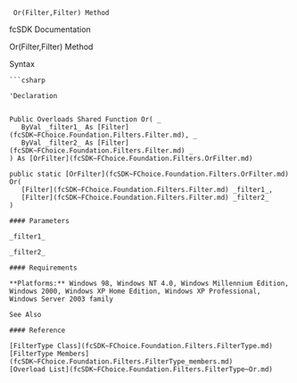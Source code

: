 ﻿     Or(Filter,Filter) Method                                                   

fcSDK Documentation

Or(Filter,Filter) Method

Syntax

```vbnet
```csharp

'Declaration
 

Public Overloads Shared Function Or( _
   ByVal _filter1_ As [Filter](fcSDK~FChoice.Foundation.Filters.Filter.md), _
   ByVal _filter2_ As [Filter](fcSDK~FChoice.Foundation.Filters.Filter.md) _
) As [OrFilter](fcSDK~FChoice.Foundation.Filters.OrFilter.md)

public static [OrFilter](fcSDK~FChoice.Foundation.Filters.OrFilter.md) Or( 
   [Filter](fcSDK~FChoice.Foundation.Filters.Filter.md) _filter1_,
   [Filter](fcSDK~FChoice.Foundation.Filters.Filter.md) _filter2_
)

#### Parameters

_filter1_

_filter2_

#### Requirements

**Platforms:** Windows 98, Windows NT 4.0, Windows Millennium Edition, Windows 2000, Windows XP Home Edition, Windows XP Professional, Windows Server 2003 family

See Also

#### Reference

[FilterType Class](fcSDK~FChoice.Foundation.Filters.FilterType.md)  
[FilterType Members](fcSDK~FChoice.Foundation.Filters.FilterType_members.md)  
[Overload List](fcSDK~FChoice.Foundation.Filters.FilterType~Or.md)